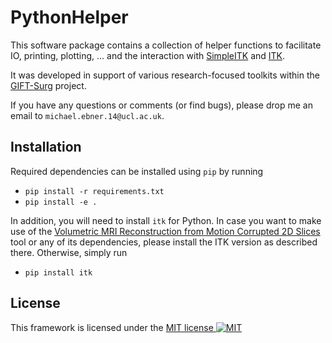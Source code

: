 # PythonHelper 

This software package contains a collection of helper functions to facilitate IO, printing, plotting, ... and the interaction with [SimpleITK](http://www.simpleitk.org/) and [ITK](https://itk.org/).

It was developed in support of various research-focused toolkits within the [GIFT-Surg](http://www.gift-surg.ac.uk/) project.

If you have any questions or comments (or find bugs), please drop me an email to `michael.ebner.14@ucl.ac.uk`.

## Installation

Required dependencies can be installed using `pip` by running
* `pip install -r requirements.txt`
* `pip install -e .`

In addition, you will need to install `itk` for Python. In case you want to make use of the [Volumetric MRI Reconstruction from Motion Corrupted 2D Slices](https://cmiclab.cs.ucl.ac.uk/mebner/VolumetricReconstruction) tool or any of its dependencies, please install the ITK version as described there. Otherwise, simply run
* `pip install itk`


## License
This framework is licensed under the [MIT license ![MIT](https://raw.githubusercontent.com/legacy-icons/license-icons/master/dist/32x32/mit.png)](http://opensource.org/licenses/MIT)
